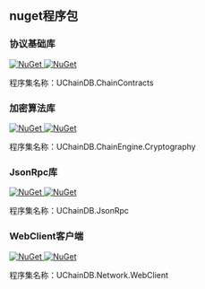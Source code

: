 ## nuget程序包

### 协议基础库

[
![NuGet](https://img.shields.io/nuget/v/UChainDB.ChainContracts.svg)
![NuGet](https://img.shields.io/nuget/dt/UChainDB.ChainContracts.svg)
](https://www.nuget.org/packages/UChainDB.ChainContracts)

程序集名称：UChainDB.ChainContracts


### 加密算法库

[
![NuGet](https://img.shields.io/nuget/v/UChainDB.ChainEngine.Cryptography.svg)
![NuGet](https://img.shields.io/nuget/dt/UChainDB.ChainEngine.Cryptography.svg)
](https://www.nuget.org/packages/UChainDB.ChainEngine.Cryptography)

程序集名称：UChainDB.ChainEngine.Cryptography

### JsonRpc库

[
![NuGet](https://img.shields.io/nuget/v/UChainDB.JsonRpc.svg)
![NuGet](https://img.shields.io/nuget/dt/UChainDB.JsonRpc.svg)
](https://www.nuget.org/packages/UChainDB.JsonRpc)

程序集名称：UChainDB.JsonRpc


### WebClient客户端

[
![NuGet](https://img.shields.io/nuget/v/UChainDB.Network.WebClient.svg)
![NuGet](https://img.shields.io/nuget/dt/UChainDB.Network.WebClient.svg)
](https://www.nuget.org/packages/UChainDB.Network.WebClient)

程序集名称：UChainDB.Network.WebClient



<!-- ## npm程序包 -->
<!--  -->
<!-- 开发中，尚未发布。 -->
